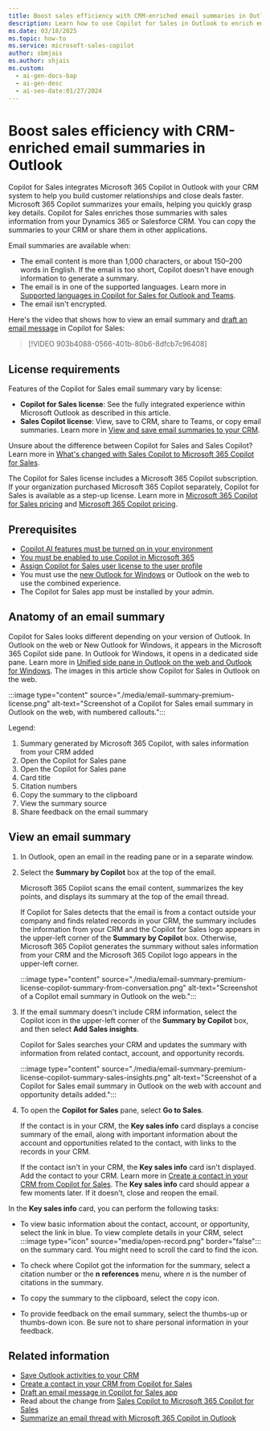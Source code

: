 ```yaml
---
title: Boost sales efficiency with CRM-enriched email summaries in Outlook
description: Learn how to use Copilot for Sales in Outlook to enrich email summaries with sales information from your CRM.
ms.date: 03/18/2025
ms.topic: how-to
ms.service: microsoft-sales-copilot
author: sbmjais
ms.author: shjais
ms.custom:
  - ai-gen-docs-bap
  - ai-gen-desc
  - ai-seo-date:01/27/2024
---
```


# Boost sales efficiency with CRM-enriched email summaries in Outlook

Copilot for Sales integrates Microsoft 365 Copilot in Outlook with your CRM system to help you build customer relationships and close deals faster. Microsoft 365 Copilot summarizes your emails, helping you quickly grasp key details. Copilot for Sales enriches those summaries with sales information from your Dynamics 365 or Salesforce CRM. You can copy the summaries to your CRM or share them in other applications.

Email summaries are available when:

- The email content is more than 1,000 characters, or about 150&ndash;200 words in English. If the email is too short, Copilot doesn't have enough information to generate a summary.
- The email is in one of the supported languages. Learn more in [Supported languages in Copilot for Sales for Outlook and Teams](supported-languages.md#ai-in-copilot-for-sales).
- The email isn't encrypted.

Here's the video that shows how to view an email summary and [draft an email message](email-reply-premium.md) in Copilot for Sales:

> [!VIDEO 903b4088-0566-401b-80b6-8dfcb7c96408]

## License requirements

Features of the Copilot for Sales email summary vary by license:

- **Copilot for Sales license**: See the fully integrated experience within Microsoft Outlook as described in this article.
- **Sales Copilot license**: View, save to CRM, share to Teams, or copy email summaries. Learn more in [View and save email summaries to your CRM](view-save-email-summary-crm.md).

Unsure about the difference between Copilot for Sales and Sales Copilot? Learn more in [What's changed with Sales Copilot to Microsoft 365 Copilot for Sales](./whats-new-copilot-sales.md).

The Copilot for Sales license includes a Microsoft 365 Copilot subscription. If your organization purchased Microsoft 365 Copilot separately, Copilot for Sales is available as a step-up license. Learn more in [Microsoft 365 Copilot for Sales pricing](https://www.microsoft.com/en-us/microsoft-365/copilot/copilot-for-sales#Pricing) and [Microsoft 365 Copilot pricing](https://www.microsoft.com/microsoft-365/enterprise/copilot-for-microsoft-365#Pricing).

## Prerequisites

- [Copilot AI features must be turned on in your environment](suggested-replies.md)
- [You must be enabled to use Copilot in Microsoft 365](/microsoft-365-copilot/microsoft-365-copilot-enable-users)
- [Assign Copilot for Sales user license to the user profile](/microsoft-365/admin/manage/assign-licenses-to-users?view=o365-worldwide&preserve-view=true)
- You must use the [new Outlook for Windows](https://support.microsoft.com/office/getting-started-with-the-new-outlook-for-windows-656bb8d9-5a60-49b2-a98b-ba7822bc7627) or Outlook on the web to use the combined experience.
- The Copilot for Sales app must be installed by your admin.

## Anatomy of an email summary

Copilot for Sales looks different depending on your version of Outlook. In Outlook on the web or New Outlook for Windows, it appears in the Microsoft 365 Copilot side pane. In Outlook for Windows, it opens in a dedicated side pane. Learn more in [Unified side pane in Outlook on the web and Outlook for Windows](./whats-new-copilot-sales.md#unified-side-pane-in-outlook-on-the-web-and-outlook-for-windows). The images in this article show Copilot for Sales in Outlook on the web.

:::image type="content" source="./media/email-summary-premium-license.png" alt-text="Screenshot of a Copilot for Sales email summary in Outlook on the web, with numbered callouts.":::

Legend:

1. Summary generated by Microsoft 365 Copilot, with sales information from your CRM added
1. Open the Copilot for Sales pane
1. Open the Copilot for Sales pane
1. Card title
1. Citation numbers
1. Copy the summary to the clipboard
1. View the summary source
1. Share feedback on the email summary

## View an email summary

1. In Outlook, open an email in the reading pane or in a separate window.

1. Select the **Summary by Copilot** box at the top of the email.

    Microsoft 365 Copilot scans the email content, summarizes the key points, and displays its summary at the top of the email thread.

    If Copilot for Sales detects that the email is from a contact outside your company and finds related records in your CRM, the summary includes the information from your CRM and the Copilot for Sales logo appears in the upper-left corner of the **Summary by Copilot** box. Otherwise, Microsoft 365 Copilot generates the summary without sales information from your CRM and the Microsoft 365 Copilot logo appears in the upper-left corner.

    :::image type="content" source="./media/email-summary-premium-license-copilot-summary-from-conversation.png" alt-text="Screenshot of a Copilot email summary in Outlook on the web.":::

1. If the email summary doesn't include CRM information, select the Copilot icon in the upper-left corner of the **Summary by Copilot** box, and then select **Add Sales insights**.

    Copilot for Sales searches your CRM and updates the summary with information from related contact, account, and opportunity records.

    :::image type="content" source="./media/email-summary-premium-license-copilot-summary-sales-insights.png" alt-text="Screenshot of a Copilot for Sales email summary in Outlook on the web with account and opportunity details added.":::

1. To open the **Copilot for Sales** pane, select **Go to Sales**.

    If the contact is in your CRM, the **Key sales info** card displays a concise summary of the email, along with important information about the account and opportunities related to the contact, with links to the records in your CRM.

    If the contact isn't in your CRM, the **Key sales info** card isn't displayed. Add the contact to your CRM. Learn more in [Create a contact in your CRM from Copilot for Sales](./create-contact-crm-sales-copilot.md). The **Key sales info** card should appear a few moments later. If it doesn't, close and reopen the email.

In the **Key sales info** card, you can perform the following tasks:

- To view basic information about the contact, account, or opportunity, select the link in blue. To view complete details in your CRM, select :::image type="icon" source="media/open-record.png" border="false"::: on the summary card. You might need to scroll the card to find the icon.

- To check where Copilot got the information for the summary, select a citation number or the **n references** menu, where *n* is the number of citations in the summary.

- To copy the summary to the clipboard, select the copy icon.

- To provide feedback on the email summary, select the thumbs-up or thumbs-down icon. Be sure not to share personal information in your feedback.

## Related information

- [Save Outlook activities to your CRM](./save-outlook-activities-crm.md)
- [Create a contact in your CRM from Copilot for Sales](./create-contact-crm-sales-copilot.md)
- [Draft an email message in Copilot for Sales app](./use-copilot-kickstart-email-messages.md)
- Read about the change from [Sales Copilot to Microsoft 365 Copilot for Sales](./whats-new-copilot-sales.md)
- [Summarize an email thread with Microsoft 365 Copilot in Outlook](https://support.microsoft.com/office/summarize-an-email-thread-with-copilot-for-microsoft-365-in-outlook-a79873f2-396b-46dc-b852-7fe5947ab640)
